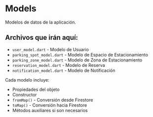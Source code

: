 # Models

Modelos de datos de la aplicación.

## Archivos que irán aquí:
- `user_model.dart` - Modelo de Usuario
- `parking_spot_model.dart` - Modelo de Espacio de Estacionamiento
- `parking_zone_model.dart` - Modelo de Zona de Estacionamiento
- `reservation_model.dart` - Modelo de Reserva
- `notification_model.dart` - Modelo de Notificación

Cada modelo incluye:
- Propiedades del objeto
- Constructor
- `fromMap()` - Conversión desde Firestore
- `toMap()` - Conversión hacia Firestore
- Métodos auxiliares si son necesarios
